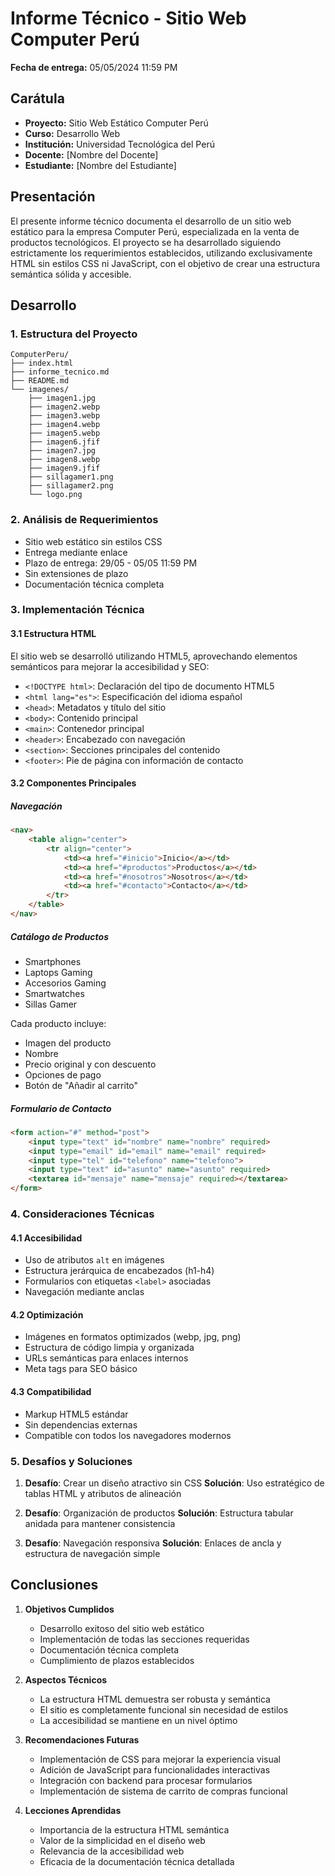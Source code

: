# Informe Técnico - Sitio Web Computer Perú
**Fecha de entrega:** 05/05/2024 11:59 PM

## Carátula
- **Proyecto:** Sitio Web Estático Computer Perú
- **Curso:** Desarrollo Web
- **Institución:** Universidad Tecnológica del Perú
- **Docente:** [Nombre del Docente]
- **Estudiante:** [Nombre del Estudiante]

## Presentación
El presente informe técnico documenta el desarrollo de un sitio web estático para la empresa Computer Perú, especializada en la venta de productos tecnológicos. El proyecto se ha desarrollado siguiendo estrictamente los requerimientos establecidos, utilizando exclusivamente HTML sin estilos CSS ni JavaScript, con el objetivo de crear una estructura semántica sólida y accesible.

## Desarrollo

### 1. Estructura del Proyecto
```
ComputerPeru/
├── index.html
├── informe_tecnico.md
├── README.md
└── imagenes/
    ├── imagen1.jpg
    ├── imagen2.webp
    ├── imagen3.webp
    ├── imagen4.webp
    ├── imagen5.webp
    ├── imagen6.jfif
    ├── imagen7.jpg
    ├── imagen8.webp
    ├── imagen9.jfif
    ├── sillagamer1.png
    ├── sillagamer2.png
    └── logo.png
```

### 2. Análisis de Requerimientos
- Sitio web estático sin estilos CSS
- Entrega mediante enlace
- Plazo de entrega: 29/05 - 05/05 11:59 PM
- Sin extensiones de plazo
- Documentación técnica completa

### 3. Implementación Técnica

#### 3.1 Estructura HTML
El sitio web se desarrolló utilizando HTML5, aprovechando elementos semánticos para mejorar la accesibilidad y SEO:

- `<!DOCTYPE html>`: Declaración del tipo de documento HTML5
- `<html lang="es">`: Especificación del idioma español
- `<head>`: Metadatos y título del sitio
- `<body>`: Contenido principal
- `<main>`: Contenedor principal
- `<header>`: Encabezado con navegación
- `<section>`: Secciones principales del contenido
- `<footer>`: Pie de página con información de contacto

#### 3.2 Componentes Principales

##### Navegación
```html
<nav>
    <table align="center">
        <tr align="center">
            <td><a href="#inicio">Inicio</a></td>
            <td><a href="#productos">Productos</a></td>
            <td><a href="#nosotros">Nosotros</a></td>
            <td><a href="#contacto">Contacto</a></td>
        </tr>
    </table>
</nav>
```

##### Catálogo de Productos
- Smartphones
- Laptops Gaming
- Accesorios Gaming
- Smartwatches
- Sillas Gamer

Cada producto incluye:
- Imagen del producto
- Nombre
- Precio original y con descuento
- Opciones de pago
- Botón de "Añadir al carrito"

##### Formulario de Contacto
```html
<form action="#" method="post">
    <input type="text" id="nombre" name="nombre" required>
    <input type="email" id="email" name="email" required>
    <input type="tel" id="telefono" name="telefono">
    <input type="text" id="asunto" name="asunto" required>
    <textarea id="mensaje" name="mensaje" required></textarea>
</form>
```

### 4. Consideraciones Técnicas

#### 4.1 Accesibilidad
- Uso de atributos `alt` en imágenes
- Estructura jerárquica de encabezados (h1-h4)
- Formularios con etiquetas `<label>` asociadas
- Navegación mediante anclas

#### 4.2 Optimización
- Imágenes en formatos optimizados (webp, jpg, png)
- Estructura de código limpia y organizada
- URLs semánticas para enlaces internos
- Meta tags para SEO básico

#### 4.3 Compatibilidad
- Markup HTML5 estándar
- Sin dependencias externas
- Compatible con todos los navegadores modernos

### 5. Desafíos y Soluciones
1. **Desafío**: Crear un diseño atractivo sin CSS
   **Solución**: Uso estratégico de tablas HTML y atributos de alineación

2. **Desafío**: Organización de productos
   **Solución**: Estructura tabular anidada para mantener consistencia

3. **Desafío**: Navegación responsiva
   **Solución**: Enlaces de ancla y estructura de navegación simple

## Conclusiones

1. **Objetivos Cumplidos**
   - Desarrollo exitoso del sitio web estático
   - Implementación de todas las secciones requeridas
   - Documentación técnica completa
   - Cumplimiento de plazos establecidos

2. **Aspectos Técnicos**
   - La estructura HTML demuestra ser robusta y semántica
   - El sitio es completamente funcional sin necesidad de estilos
   - La accesibilidad se mantiene en un nivel óptimo

3. **Recomendaciones Futuras**
   - Implementación de CSS para mejorar la experiencia visual
   - Adición de JavaScript para funcionalidades interactivas
   - Integración con backend para procesar formularios
   - Implementación de sistema de carrito de compras funcional

4. **Lecciones Aprendidas**
   - Importancia de la estructura HTML semántica
   - Valor de la simplicidad en el diseño web
   - Relevancia de la accesibilidad web
   - Eficacia de la documentación técnica detallada 
